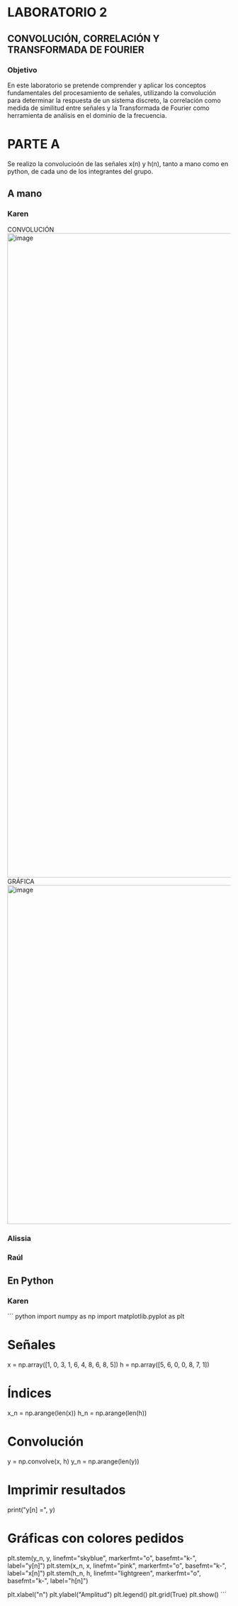# LABORATORIO 2
## CONVOLUCIÓN, CORRELACIÓN Y TRANSFORMADA DE FOURIER
### Objetivo
En este laboratorio se pretende comprender y aplicar los conceptos fundamentales del procesamiento de señales, utilizando la convolución para determinar la respuesta de un sistema discreto, la correlación como medida de similitud entre señales y la Transformada de Fourier como herramienta de análisis en el dominio de la frecuencia.
# PARTE A
Se realizo la convolucioón de las señales x(n) y h(n), tanto a mano como en python, de cada uno de los integrantes del grupo.
## A mano
### Karen
CONVOLUCIÓN
<img width="1000" height="1452" alt="image" src="https://github.com/user-attachments/assets/10a5e85c-daa5-4e32-a74c-32e2d7699a9d" />
GRÁFICA
<img width="1000" height="764" alt="image" src="https://github.com/user-attachments/assets/3cc04951-d661-4bc8-b684-101044d458c9" />
### Alissia
### Raúl
## En Python
### Karen

´´´ python
import numpy as np
import matplotlib.pyplot as plt

# Señales
x = np.array([1, 0, 3, 1, 6, 4, 8, 6, 8, 5])
h = np.array([5, 6, 0, 0, 8, 7, 1])

# Índices
x_n = np.arange(len(x))
h_n = np.arange(len(h))

# Convolución
y = np.convolve(x, h)
y_n = np.arange(len(y))

# Imprimir resultados
print("y[n] =", y)

# Gráficas con colores pedidos
plt.stem(y_n, y, linefmt="skyblue", markerfmt="o", basefmt="k-", label="y[n]")
plt.stem(x_n, x, linefmt="pink", markerfmt="o", basefmt="k-", label="x[n]")
plt.stem(h_n, h, linefmt="lightgreen", markerfmt="o", basefmt="k-", label="h[n]")

plt.xlabel("n")
plt.ylabel("Amplitud")
plt.legend()
plt.grid(True)
plt.show()
´´´


